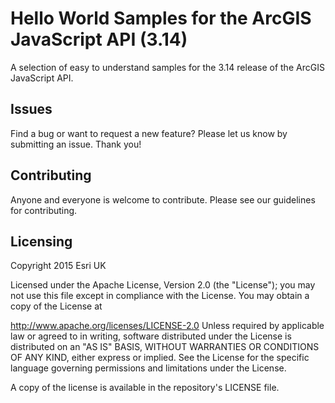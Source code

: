 # Hello World Samples for the ArcGIS JavaScript API (3.14)

A selection of easy to understand samples for the 3.14 release of the ArcGIS JavaScript API.


## Issues
Find a bug or want to request a new feature? Please let us know by submitting an issue. Thank you!

## Contributing
Anyone and everyone is welcome to contribute. Please see our guidelines for contributing.

## Licensing
Copyright 2015 Esri UK

Licensed under the Apache License, Version 2.0 (the "License"); you may not use this file except in compliance with the License. You may obtain a copy of the License at

http://www.apache.org/licenses/LICENSE-2.0 Unless required by applicable law or agreed to in writing, software distributed under the License is distributed on an "AS IS" BASIS, WITHOUT WARRANTIES OR CONDITIONS OF ANY KIND, either express or implied. See the License for the specific language governing permissions and limitations under the License.

A copy of the license is available in the repository's LICENSE file.
